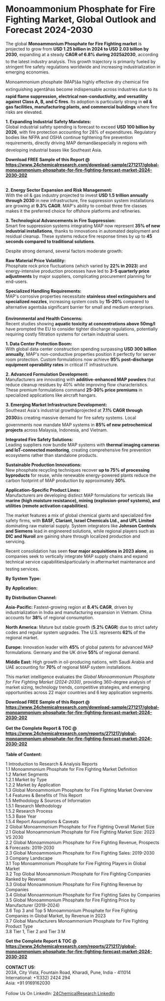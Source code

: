<h1>Monoammonium Phosphate for Fire Fighting Market, Global Outlook and Forecast 2024-2030</h1><p>The global <strong>Monoammonium Phosphate for Fire Fighting market</strong> is projected to grow from <strong>USD 1.25 billion in 2024 to USD 2.03 billion by 2030</strong>, expanding at a steady <strong>CAGR of 6.8% during 2025â2030</strong>, according to the latest industry analysis. This growth trajectory is primarily fueled by stringent fire safety regulations worldwide and increasing industrialization in emerging economies.</p><p>Monoammonium phosphate (MAP)âa highly effective dry chemical fire extinguishing agentâhas become indispensable across industries due to its <strong>rapid flame suppression, electrical non-conductivity, and versatility against Class A, B, and C fires</strong>. Its adoption is particularly strong in <strong>oil &amp; gas facilities, manufacturing plants, and commercial buildings</strong> where fire risks are elevated.</p><p><strong>1. Expanding Industrial Safety Mandates:</strong><br>
Global industrial safety spending is forecast to exceed <strong>USD 100 billion by 2026</strong>, with fire protection accounting for 28% of expenditures. Regulatory bodies like NFPA and OSHA continue tightening fire prevention requirements, directly driving MAP demandâespecially in regions with developing industrial bases like Southeast Asia.</p><div><b>Download FREE Sample of this Report @ 
            <a href="https://www.24chemicalresearch.com/download-sample/271217/global-monoammonium-phosphate-for-fire-fighting-forecast-market-2024-2030-202">
            https://www.24chemicalresearch.com/download-sample/271217/global-monoammonium-phosphate-for-fire-fighting-forecast-market-2024-2030-202</a></b></div><br><p><strong>2. Energy Sector Expansion and Risk Management:</strong><br>
With the oil &amp; gas industry projected to invest <strong>USD 1.5 trillion annually through 2030</strong> in new infrastructure, fire suppression system installations are growing at <strong>9.3% CAGR</strong>. MAP's ability to combat three fire classes makes it the preferred choice for offshore platforms and refineries.</p><p><strong>3. Technological Advancements in Fire Suppression:</strong><br>
Smart fire suppression systems integrating MAP now represent <strong>35% of new industrial installations</strong>, thanks to innovations in automated deployment and residual cleanup. These systems reduce fire response times by up to <strong>45 seconds compared to traditional solutions</strong>.</p><p>Despite strong demand, several factors moderate growth:</p><p><strong>Raw Material Price Volatility:</strong><br>
	Phosphate rock price fluctuations (which varied by <strong>22% in 2023</strong>) and energy-intensive production processes have led to <strong>3-5 quarterly price adjustments</strong> by major suppliers, complicating procurement planning for end-users.</p><p><strong>Specialized Handling Requirements:</strong><br>
	MAP's corrosive properties necessitate <strong>stainless steel extinguishers and specialized nozzles</strong>, increasing system costs by <strong>15-20%</strong> compared to alternative agentsâa significant barrier for small and medium enterprises.</p><p><strong>Environmental and Health Concerns:</strong><br>
	Recent studies showing <strong>aquatic toxicity at concentrations above 50mg/l</strong> have prompted the EU to consider tighter discharge regulations, potentially requiring costly filtration systems for certain industrial users.</p><p><strong>1. Data Center Protection Boom:</strong><br>
With global data center construction spending surpassing <strong>USD 300 billion annually</strong>, MAP's non-conductive properties position it perfectly for server room protection. Custom formulations now achieve <strong>95% post-discharge equipment operability rates</strong> in critical IT infrastructure.</p><p><strong>2. Advanced Formulation Development:</strong><br>
Manufacturers are innovating with <strong>additive-enhanced MAP powders</strong> that reduce cleanup residues by 40% while improving flow characteristics. These premium formulations command <strong>25-30% price premiums</strong> in specialized applications like aircraft hangars.</p><p><strong>3. Emerging Market Infrastructure Development:</strong><br>
Southeast Asia's industrial growthâprojected at <strong>7.1% CAGR through 2030</strong>âis creating massive demand for fire safety systems. Local governments now mandate MAP systems in <strong>85% of new petrochemical projects</strong> across Malaysia, Indonesia, and Vietnam.</p><p><strong>Integrated Fire Safety Solutions:</strong><br>
	Leading suppliers now bundle MAP systems with <strong>thermal imaging cameras and IoT-connected monitoring</strong>, creating comprehensive fire prevention ecosystems rather than standalone products.</p><p><strong>Sustainable Production Innovations:</strong><br>
	New phosphate recycling techniques recover <strong>up to 75% of processing byproducts</strong> for reuse, while renewable energy-powered plants reduce the carbon footprint of MAP production by approximately <strong>30%</strong>.</p><p><strong>Application-Specific Product Lines:</strong><br>
	Manufacturers are developing distinct MAP formulations for verticals like <strong>marine (high moisture resistance), mining (explosion-proof systems), and utilities (remote activation capabilities)</strong>.</p><p>The market features a mix of global chemical giants and specialized fire safety firms, with <strong>BASF, Clariant, Israel Chemicals Ltd., and UPL Limited</strong> dominating raw material supply. System integrators like <strong>Johnson Controls and Siemens</strong> lead in engineered solutions, while regional players such as <strong>DIC and Nuroil</strong> are gaining share through localized production and servicing.</p><p>Recent consolidation has seen <strong>four major acquisitions in 2023 alone</strong>, as companies seek to vertically integrate MAP supply chains and expand technical service capabilitiesâparticularly in aftermarket maintenance and testing services.</p><p><strong>By System Type:</strong></p><p><strong>By Application:</strong></p><p><strong>By Distribution Channel:</strong></p><p><strong>Asia-Pacific:</strong> Fastest-growing region at <strong>8.4% CAGR</strong>, driven by industrialization in India and manufacturing expansion in Vietnam. China accounts for <strong>38%</strong> of regional consumption.</p><p><strong>North America:</strong> Mature but stable growth (<strong>5.2% CAGR</strong>) due to strict safety codes and regular system upgrades. The U.S. represents <strong>62%</strong> of the regional market.</p><p><strong>Europe:</strong> Innovation leader with <strong>45%</strong> of global patents for advanced MAP formulations. Germany and the UK drive <strong>55%</strong> of regional demand.</p><p><strong>Middle East:</strong> High growth in oil-producing nations, with Saudi Arabia and UAE accounting for <strong>70%</strong> of regional MAP system installations.</p><p>This market intelligence evaluates the <em>Global Monoammonium Phosphate for Fire Fighting Market (2024-2030)</em>, providing 360-degree analysis of market sizing, technology trends, competitive strategies, and emerging opportunities across 22 major countries and 6 key application segments.</p><div><b>Download FREE Sample of this Report @ 
            <a href="https://www.24chemicalresearch.com/download-sample/271217/global-monoammonium-phosphate-for-fire-fighting-forecast-market-2024-2030-202">
            https://www.24chemicalresearch.com/download-sample/271217/global-monoammonium-phosphate-for-fire-fighting-forecast-market-2024-2030-202</a></b></div><br><div><b>Get the Complete Report & TOC @ 
            <a href="https://www.24chemicalresearch.com/reports/271217/global-monoammonium-phosphate-for-fire-fighting-forecast-market-2024-2030-202">
            https://www.24chemicalresearch.com/reports/271217/global-monoammonium-phosphate-for-fire-fighting-forecast-market-2024-2030-202</a></b></div><br>
            <b>Table of Content:</b><p>1 Introduction to Research & Analysis Reports<br />
    1.1 Monoammonium Phosphate for Fire Fighting Market Definition<br />
    1.2 Market Segments<br />
        1.2.1 Market by Type<br />
        1.2.2 Market by Application<br />
    1.3 Global Monoammonium Phosphate for Fire Fighting Market Overview<br />
    1.4 Features & Benefits of This Report<br />
    1.5 Methodology & Sources of Information<br />
        1.5.1 Research Methodology<br />
        1.5.2 Research Process<br />
        1.5.3 Base Year<br />
        1.5.4 Report Assumptions & Caveats<br />
2 Global Monoammonium Phosphate for Fire Fighting Overall Market Size<br />
    2.1 Global Monoammonium Phosphate for Fire Fighting Market Size: 2023 VS 2030<br />
    2.2 Global Monoammonium Phosphate for Fire Fighting Revenue, Prospects & Forecasts: 2019-2030<br />
    2.3 Global Monoammonium Phosphate for Fire Fighting Sales: 2019-2030<br />
3 Company Landscape<br />
    3.1 Top Monoammonium Phosphate for Fire Fighting Players in Global Market<br />
    3.2 Top Global Monoammonium Phosphate for Fire Fighting Companies Ranked by Revenue<br />
    3.3 Global Monoammonium Phosphate for Fire Fighting Revenue by Companies<br />
    3.4 Global Monoammonium Phosphate for Fire Fighting Sales by Companies<br />
    3.5 Global Monoammonium Phosphate for Fire Fighting Price by Manufacturer (2019-2024)<br />
    3.6 Top 3 and Top 5 Monoammonium Phosphate for Fire Fighting Companies in Global Market, by Revenue in 2023<br />
    3.7 Global Manufacturers Monoammonium Phosphate for Fire Fighting Product Type<br />
    3.8 Tier 1, Tier 2 and Tier 3 M</p><div><b>Get the Complete Report & TOC @ 
            <a href="https://www.24chemicalresearch.com/reports/271217/global-monoammonium-phosphate-for-fire-fighting-forecast-market-2024-2030-202">
            https://www.24chemicalresearch.com/reports/271217/global-monoammonium-phosphate-for-fire-fighting-forecast-market-2024-2030-202</a></b></div><br><b>CONTACT US:</b><br>
            203A, City Vista, Fountain Road, Kharadi, Pune, India - 411014<br>
            International: +1(332) 2424 294<br>
            Asia: +91 9169162030 <br><br>
            Follow Us On LinkedIn: <a href="https://www.linkedin.com/company/24chemicalresearch/">24ChemicalResearch LinkedIn</a>